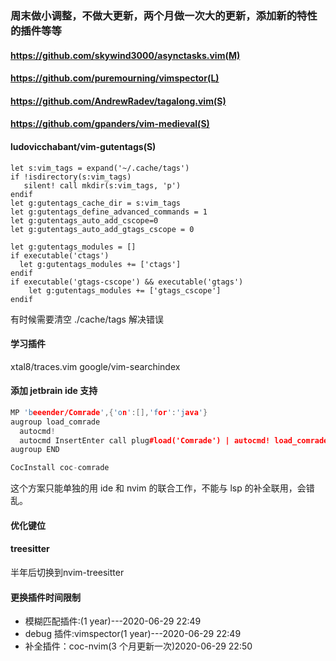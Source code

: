 ### 周末做小调整，不做大更新，两个月做一次大的更新，添加新的特性的插件等等

#### https://github.com/skywind3000/asynctasks.vim(M)

#### https://github.com/puremourning/vimspector(L)

#### https://github.com/AndrewRadev/tagalong.vim(S)

#### https://github.com/gpanders/vim-medieval(S)

#### ludovicchabant/vim-gutentags(S)

```
let s:vim_tags = expand('~/.cache/tags')
if !isdirectory(s:vim_tags)
   silent! call mkdir(s:vim_tags, 'p')
endif
let g:gutentags_cache_dir = s:vim_tags
let g:gutentags_define_advanced_commands = 1
let g:gutentags_auto_add_cscope=0
let g:gutentags_auto_add_gtags_cscope = 0

let g:gutentags_modules = []
if executable('ctags')
  let g:gutentags_modules += ['ctags']
endif
if executable('gtags-cscope') && executable('gtags')
	let g:gutentags_modules += ['gtags_cscope']
endif
```

有时候需要清空 ./cache/tags 解决错误

#### 学习插件

xtal8/traces.vim
google/vim-searchindex

#### 添加 jetbrain ide 支持

```cpp
MP 'beeender/Comrade',{'on':[],'for':'java'}
augroup load_comrade
  autocmd!
  autocmd InsertEnter call plug#load('Comrade') | autocmd! load_comrade
augroup END

CocInstall coc-comrade
```

这个方案只能单独的用 ide 和 nvim 的联合工作，不能与 lsp 的补全联用，会错乱。

#### 优化键位


#### treesitter 

半年后切换到nvim-treesitter


#### 更换插件时间限制

- 模糊匹配插件:(1 year)---2020-06-29 22:49
- debug 插件:vimspector(1 year)---2020-06-29 22:49
- 补全插件：coc-nvim(3 个月更新一次)2020-06-29 22:50
